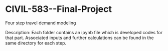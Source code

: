 # CIVIL-583--Final-Project
Four step travel demand modeling

Description:
Each folder contains an ipynb file which is developed codes for that part. Associated inputs and further calculations can be found in the same directory for each step.

